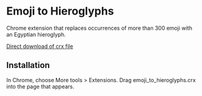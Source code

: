 Emoji to Hieroglyphs
=============

Chrome extension that replaces occurrences of more than 300 emoji with an Egyptian hieroglyph.

[Direct download of crx file](https://github.com/etiennefd/emoji-to-hieroglyphs/blob/master/emoji_to_hieroglyphs.crx?raw=true)

Installation
------------

In Chrome, choose More tools > Extensions. Drag emoji_to_hieroglyphs.crx into the page that appears.


